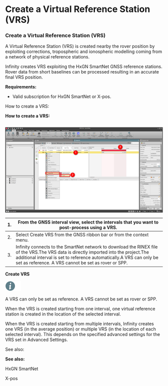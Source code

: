 # Create a Virtual Reference Station (VRS)

### Create a Virtual Reference Station (VRS)

A Virtual Reference Station (VRS) is created nearby the rover position by exploiting corrections, tropospheric and ionospheric modelling coming from a network of physical reference stations.

Infinity creates VRS exploiting the HxGN SmartNet GNSS reference stations. Rover data from short baselines can be processed resulting in an accurate final VRS position.

**Requirements:**

- Valid subscription for HxGN SmartNet or X-pos.

How to create a VRS:

**How to create a VRS:**

|  |  |
| --- | --- |

![Image](graphics/00752380.jpg)

| 1. | From the GNSS interval view, select the intervals that you want to post-process using a VRS. |
| --- | --- |
| 2. | Select Create VRS from the GNSS ribbon bar or from the context menu. |
| 3. | Infinity connects to the SmartNet network to download the RINEX file of the VRS.The VRS data is directly imported into the project.The additional interval is set to reference automatically.A VRS can only be set as reference. A VRS cannot be set as rover or SPP. |

**Create VRS**

![Image](./data/icons/note.gif)

A VRS can only be set as reference. A VRS cannot be set as rover or SPP.

When the VRS is created starting from one interval, one virtual reference station is created in the location of the selected interval.

When the VRS is created starting from multiple intervals, Infinity creates one VRS (in the average position) or multiple VRS (in the location of each selected interval). This depends on the specified advanced settings for the VRS set in Advanced Settings.

See also:

**See also:**

HxGN SmartNet

X-pos

